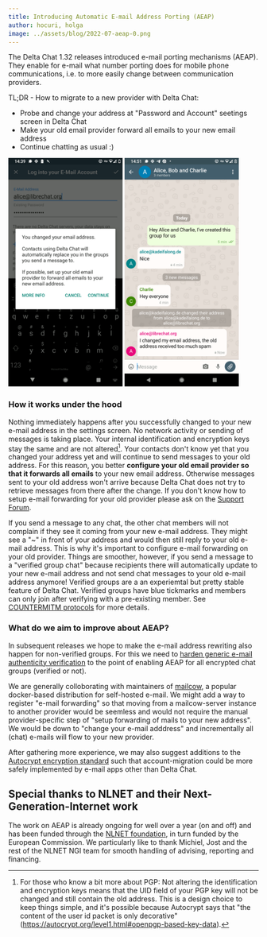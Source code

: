 ```yaml
---
title: Introducing Automatic E-mail Address Porting (AEAP)
author: hocuri, holga
image: ../assets/blog/2022-07-aeap-0.png
---
```


The Delta Chat 1.32 releases introduced e-mail porting mechanisms (AEAP). They enable for e-mail what number porting does for mobile phone communications, i.e. to more easily change between communication providers.

TL;DR - How to migrate to a new provider with Delta Chat:

- Probe and change your address at "Password and Account" seetings screen in Delta Chat
- Make your old email provider forward all emails to your new email address
- Continue chatting as usual :)

<img src="../assets/blog/2022-07-aeap-1.png" style="width:230px;" alt="" />
<img src="../assets/blog/2022-07-aeap-2.png" style="width:230px;" alt="" />

### How it works under the hood

Nothing immediately happens after you successfully changed to your new e-mail address in the settings screen. No network activity or sending of messages is taking place. Your internal identification and encryption keys stay the same and are not altered[^1]. Your contacts don't know yet that you changed your address yet and will continue to send messages to your old address. For this reason, you better **configure your old email provider so that it forwards all emails** to your new email address. Otherwise messages sent to your old address won't arrive because Delta Chat does not try to retrieve messages from there after the change. If you don't know how to setup e-mail forwarding for your old provider please ask on the [Support Forum](https://support.delta.chat).

If you send a message to any chat, the other chat members will not complain
if they see it coming from your new e-mail address.
They might see a "~" in front of your address and
would then still reply to your old e-mail address.
This is why it's important to configure e-mail forwarding on your old provider.
Things are smoother, however, if you send a message to a "verified group chat"
because recipients there will automatically update to your new e-mail address
and not send chat messages to your old e-mail address anymore!
Verified groups are a an experiemtal but pretty stable feature of Delta Chat.
Verified groups have blue tickmarks and members can only join after verifying
with a pre-existing member. See [COUNTERMITM protocols](https://countermitm.readthedocs.io/en/latest/new.html) for more details.

[^1]: For those who know a bit more about PGP: Not altering the identification and encryption keys means that the UID field of your PGP key will not be changed and still contain the old address.  This is a design choice to keep things simple, and it's possible because Autocrypt says that "the content of the user id packet is only decorative" (<https://autocrypt.org/level1.html#openpgp-based-key-data>).

### What do we aim to improve about AEAP?

In subsequent releases we hope to make the e-mail address rewriting also happen for non-verified groups. For this we need to [harden generic e-mail authenticity verification](https://github.com/deltachat/deltachat-core-rust/issues/3507) to the point of enabling AEAP for all encrypted chat groups (verified or not).

We are generally colloborating with maintainers of [mailcow](https://mailcow.email), a popular docker-based distribution for self-hosted e-mail.  We might add a way to register "e-mail forwarding" so that moving from a mailcow-server instance to another provider would be seemless and would not require the manual provider-specific step of "setup forwarding of mails to your new address". We would be down to "change your e-mail adddress" and incrementally all (chat) e-mails will flow to your new provider.

After gathering more experience, we may also suggest additions to the [Autocrypt encryption standard](https://autocrypt.org) such that account-migration could be more safely implemented by e-mail apps other than Delta Chat.

## Special thanks to NLNET and their Next-Generation-Internet work

The work on AEAP is already ongoing for well over a year (on and off) and has been funded through the [NLNET foundation](https://nlnet.nl/project/EmailPorting/), in turn funded by the European Commission. We particularly like to thank Michiel, Jost and the rest of the NLNET NGI team for smooth handling of advising, reporting and financing.
